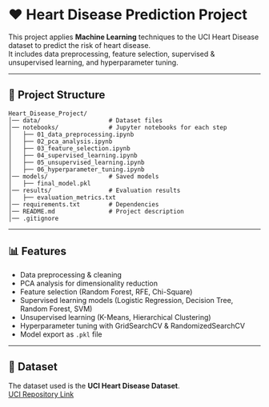 # ❤️ Heart Disease Prediction Project

This project applies **Machine Learning** techniques to the UCI Heart Disease dataset to predict the risk of heart disease.  
It includes data preprocessing, feature selection, supervised & unsupervised learning, and hyperparameter tuning.

---

## 📂 Project Structure
```
Heart_Disease_Project/
│── data/                   # Dataset files
│── notebooks/              # Jupyter notebooks for each step
│   ├── 01_data_preprocessing.ipynb
│   ├── 02_pca_analysis.ipynb
│   ├── 03_feature_selection.ipynb
│   ├── 04_supervised_learning.ipynb
│   ├── 05_unsupervised_learning.ipynb
│   ├── 06_hyperparameter_tuning.ipynb
│── models/                 # Saved models
│   ├── final_model.pkl
│── results/                # Evaluation results
│   ├── evaluation_metrics.txt
│── requirements.txt        # Dependencies
│── README.md               # Project description
│── .gitignore
```

---

## 📊 Features
- Data preprocessing & cleaning  
- PCA analysis for dimensionality reduction  
- Feature selection (Random Forest, RFE, Chi-Square)  
- Supervised learning models (Logistic Regression, Decision Tree, Random Forest, SVM)  
- Unsupervised learning (K-Means, Hierarchical Clustering)  
- Hyperparameter tuning with GridSearchCV & RandomizedSearchCV  
- Model export as `.pkl` file  

---

## 📝 Dataset
The dataset used is the **UCI Heart Disease Dataset**.  
[UCI Repository Link](https://archive.ics.uci.edu/ml/datasets/heart+disease)
